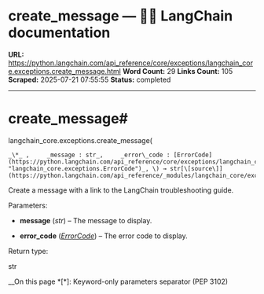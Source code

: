 # create_message — 🦜🔗 LangChain  documentation

**URL:** https://python.langchain.com/api_reference/core/exceptions/langchain_core.exceptions.create_message.html
**Word Count:** 29
**Links Count:** 105
**Scraped:** 2025-07-21 07:55:55
**Status:** completed

---

# create\_message\#

langchain\_core.exceptions.create\_message\(

    _\*_ ,     _message : str_,     _error\_code : [ErrorCode](https://python.langchain.com/api_reference/core/exceptions/langchain_core.exceptions.ErrorCode.html#langchain_core.exceptions.ErrorCode "langchain_core.exceptions.ErrorCode")_, \) → str[\[source\]](https://python.langchain.com/api_reference/_modules/langchain_core/exceptions.html#create_message)\#     

Create a message with a link to the LangChain troubleshooting guide.

Parameters:     

  * **message** \(_str_\) – The message to display.

  * **error\_code** \([_ErrorCode_](https://python.langchain.com/api_reference/core/exceptions/langchain_core.exceptions.ErrorCode.html#langchain_core.exceptions.ErrorCode "langchain_core.exceptions.ErrorCode")\) – The error code to display.

Return type:     

str

__On this page   *[\*]: Keyword-only parameters separator (PEP 3102)